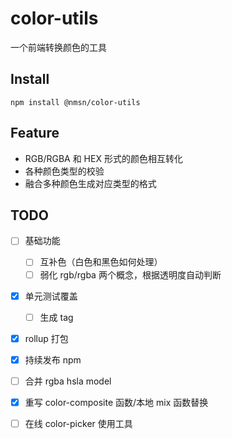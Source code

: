# color-utils

一个前端转换颜色的工具

## Install

```
npm install @nmsn/color-utils
```

## Feature

- RGB/RGBA 和 HEX 形式的颜色相互转化
- 各种颜色类型的校验
- 融合多种颜色生成对应类型的格式

## TODO

- [ ] 基础功能
  - [ ] 互补色（白色和黑色如何处理）
  - [ ] 弱化 rgb/rgba 两个概念，根据透明度自动判断
- [x] 单元测试覆盖
  - [ ] 生成 tag
- [x] rollup 打包
- [x] 持续发布 npm
- [ ] 合并 rgba hsla model
  
- [x] 重写 color-composite 函数/本地 mix 函数替换
- [ ] 在线 color-picker 使用工具
